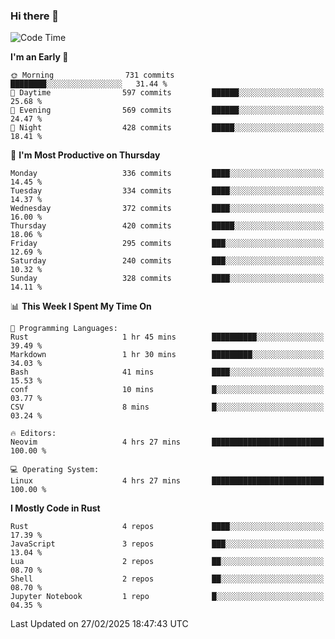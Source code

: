 ### Hi there 👋
<!--START_SECTION:waka-->
![Code Time](http://img.shields.io/badge/Code%20Time-505%20hrs%2030%20mins-blue)

**I'm an Early 🐤** 

```text
🌞 Morning                731 commits         ████████░░░░░░░░░░░░░░░░░   31.44 % 
🌆 Daytime                597 commits         ██████░░░░░░░░░░░░░░░░░░░   25.68 % 
🌃 Evening                569 commits         ██████░░░░░░░░░░░░░░░░░░░   24.47 % 
🌙 Night                  428 commits         █████░░░░░░░░░░░░░░░░░░░░   18.41 % 
```
📅 **I'm Most Productive on Thursday** 

```text
Monday                   336 commits         ████░░░░░░░░░░░░░░░░░░░░░   14.45 % 
Tuesday                  334 commits         ████░░░░░░░░░░░░░░░░░░░░░   14.37 % 
Wednesday                372 commits         ████░░░░░░░░░░░░░░░░░░░░░   16.00 % 
Thursday                 420 commits         █████░░░░░░░░░░░░░░░░░░░░   18.06 % 
Friday                   295 commits         ███░░░░░░░░░░░░░░░░░░░░░░   12.69 % 
Saturday                 240 commits         ███░░░░░░░░░░░░░░░░░░░░░░   10.32 % 
Sunday                   328 commits         ████░░░░░░░░░░░░░░░░░░░░░   14.11 % 
```


📊 **This Week I Spent My Time On** 

```text
💬 Programming Languages: 
Rust                     1 hr 45 mins        ██████████░░░░░░░░░░░░░░░   39.49 % 
Markdown                 1 hr 30 mins        █████████░░░░░░░░░░░░░░░░   34.03 % 
Bash                     41 mins             ████░░░░░░░░░░░░░░░░░░░░░   15.53 % 
conf                     10 mins             █░░░░░░░░░░░░░░░░░░░░░░░░   03.77 % 
CSV                      8 mins              █░░░░░░░░░░░░░░░░░░░░░░░░   03.24 % 

🔥 Editors: 
Neovim                   4 hrs 27 mins       █████████████████████████   100.00 % 

💻 Operating System: 
Linux                    4 hrs 27 mins       █████████████████████████   100.00 % 
```

**I Mostly Code in Rust** 

```text
Rust                     4 repos             ████░░░░░░░░░░░░░░░░░░░░░   17.39 % 
JavaScript               3 repos             ███░░░░░░░░░░░░░░░░░░░░░░   13.04 % 
Lua                      2 repos             ██░░░░░░░░░░░░░░░░░░░░░░░   08.70 % 
Shell                    2 repos             ██░░░░░░░░░░░░░░░░░░░░░░░   08.70 % 
Jupyter Notebook         1 repo              █░░░░░░░░░░░░░░░░░░░░░░░░   04.35 % 
```




 Last Updated on 27/02/2025 18:47:43 UTC
<!--END_SECTION:waka-->

<!--
**YoganshSharma/YoganshSharma** is a ✨ _special_ ✨ repository because its `README.md` (this file) appears on your GitHub profile.

Here are some ideas to get you started:

- 🔭 I’m currently working on ...
- 🌱 I’m currently learning ...
- 👯 I’m looking to collaborate on ...
- 🤔 I’m looking for help with ...
- 💬 Ask me about ...
- 📫 How to reach me: ...
- 😄 Pronouns: ...
- ⚡ Fun fact: ...
-->
